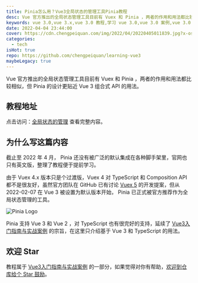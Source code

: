 ```yaml
---
title: Pinia怎么用？Vue3全局状态的管理工具Pinia教程
desc: Vue 官方推出的全局状态管理工具目前有 Vuex 和 Pinia ，两者的作用和用法都比较相似，但 Pinia 的设计更贴近 Vue 3 组合式 API 的用法。Pinia 目前还没有被广泛的默认集成在各种脚手架里，官网也只有英文版，整理了教程便于提前学习。
keywords: vue 3.0,vue 3.x,vue 3.0 教程,学习 vue 3.0,vue 3.0 案例,vue 3.0 教学,vue 3.0 好用吗,pinia 怎么用,pinia教程
date: 2022-04-04 23:44:00
cover: https://cdn.chengpeiquan.com/img/2022/04/20220405011839.jpg?x-oss-process=image/interlace,1
categories:
  - tech
isHot: true
repo: https://github.com/chengpeiquan/learning-vue3
maybeLegacy: true
---
```


Vue 官方推出的全局状态管理工具目前有 Vuex 和 Pinia ，两者的作用和用法都比较相似，但 Pinia 的设计更贴近 Vue 3 组合式 API 的用法。

## 教程地址

点击访问：[全局状态的管理](https://vue3.chengpeiquan.com/pinia.html) 查看完整内容。

## 为什么写这篇内容

截止至 2022 年 4 月， Pinia 还没有被广泛的默认集成在各种脚手架里，官网也只有英文版，整理了教程便于提前学习。

由于 Vuex 4.x 版本只是个过渡版，Vuex 4 对 TypeScript 和 Composition API 都不是很友好，虽然官方团队在 GitHub 已有讨论 [Vuex 5](https://github.com/vuejs/rfcs/discussions/270) 的开发提案，但从 2022-02-07 在 Vue 3 被设置为默认版本开始， Pinia 已正式被官方推荐作为全局状态管理的工具。

![Pinia Logo](https://cdn.chengpeiquan.com/img/2022/04/20220405012555.png?x-oss-process=image/interlace,1)

Pinia 支持 Vue 3 和 Vue 2 ，对 TypeScript 也有很完好的支持，延续了 [Vue3入门指南与实战案例](https://vue3.chengpeiquan.com/) 的宗旨，在这里只介绍基于 Vue 3 和 TypeScript 的用法。

## 欢迎 Star

教程属于 [Vue3入门指南与实战案例](https://vue3.chengpeiquan.com/) 的一部分，如果觉得对你有帮助，[欢迎到仓库给个 Star 鼓励](https://github.com/chengpeiquan/learning-vue3)。
